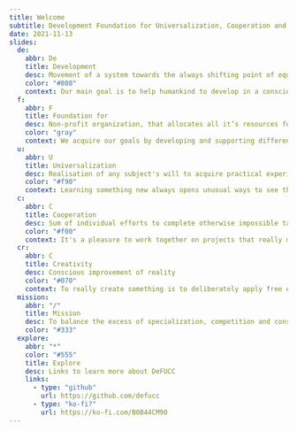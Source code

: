 ```yaml
---
title: Welcome
subtitle: Development Foundation for Universalization, Cooperation and Creativity
date: 2021-11-13
slides:
  de:
    abbr: De
    title: Development
    desc: Movement of a system towards the always shifting point of equilibrium
    color: "#808"
    context: Our main goal is to help humankind to develop in a conscious way. We’ve investigated three main directions, that need to be balanced in our society and in almost every side of our daily life.
  f:
    abbr: F
    title: Foundation for
    desc: Non-profit organization, that allocates all it’s resources for the fulfillment of its mission only
    color: "gray"
    context: We acquire our goals by developing and supporting different non-commercial projects, from small one-time events to complex socio-cultural designs, constructed of nested open projects.
  u:
    abbr: U
    title: Universalization
    desc: Realisation of any subject's will to acquire practical experience in multilateral study of the whole in existence.
    color: "#f90"
    context: Learning something new always opens unusual ways to see things and perform actions. Mastering a craft is crucial for being full-fledged part of modern society. Aquiring a second craft is a little easier as you already have some real life experience. Skills tend to transfer and help learn more and faster. Once you master a number of skills you can get into the flow of switching and learning crafts that reinforce each other. Creating complex projects needs dozens of diverse tasks. Being able to take and complete all of them for at least a small project is the aquisition of creative independence. Multilateral universally experienced creators are more of an ideal. People exploring something they've been passing by before is the reality we can bring together.
  c:
    abbr: C
    title: Cooperation
    desc: Sum of individual efforts to complete otherwise impossible tasks
    color: "#f00"
    context: It's a pleasure to work together on projects that really matter for the participants and others. Self-motivated and self-coordinated social action can accomplish almost anything. The more independent and universally experienced people are involved, the more complex projects may be realized collaboratively. Some may be there to learn, some will find new friends, some will just make use of the results at the end. It's so fun to build something for the good of others and us together.
  cr:
    abbr: C
    title: Creativity
    desc: Conscious improvement of reality
    color: "#070"
    context: To really create something is to deliberately apply free efforts to increase the subjective world perfection. People are able to envision ideal forms of things. And it helps them find ways to get a step towards unaccessable ultimate beauty. Creators find this as an endless journey for life.
  mission:
    abbr: "/"
    title: Mission
    desc: To balance the excess of specialization, competition and consumerism in modern culture by providing ways to explore creative collaboration potential of humans and the society as a whole.
    color: "#333"
  explore:
    abbr: "*"
    color: "#555"
    title: Explore
    desc: Links to learn more about DeFUCC
    links:
      - type: "github"
        url: https://github.com/defucc
      - type: "ko-fi?"
        url: https://ko-fi.com/B0B44CM90
---
```


<main-page :slides="$frontmatter.slides" />

